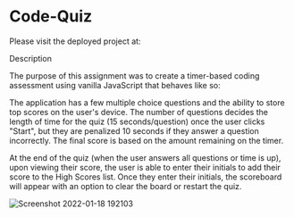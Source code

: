 # Code-Quiz
Please visit the deployed project at:

Description



The purpose of this assignment was to create a timer-based coding assessment using vanilla JavaScript that behaves like so:

The application has a few multiple choice questions and the ability to store top scores on the user's device. The number of questions decides the length of time for the quiz (15 seconds/question) once the user clicks "Start", but they are penalized 10 seconds if they answer a question incorrectly. The final score is based on the amount remaining on the timer.

At the end of the quiz (when the user answers all questions or time is up), upon viewing their score, the user is able to enter their initials to add their score to the High Scores list. Once they enter their initials, the scoreboard will appear with an option to clear the board or restart the quiz.


![Screenshot 2022-01-18 192103](https://user-images.githubusercontent.com/87239985/150040078-0fc002ff-6008-412b-8fc9-2bce7be06cf0.png)
